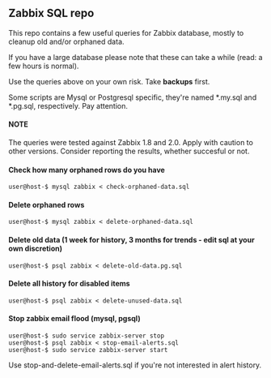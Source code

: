 ## Zabbix SQL repo

This repo contains a few useful queries for Zabbix database, mostly to cleanup old and/or orphaned data.

If you have a large database please note that these can take a while (read: a few hours is normal).

Use the queries above on your own risk. Take **backups** first.

Some scripts are Mysql or Postgresql specific, they're named *.my.sql and *.pg.sql, respectively. Pay attention.

#### NOTE
The queries were tested against Zabbix 1.8 and 2.0. Apply with caution to other versions. Consider reporting the results, whether succesful or not.


#### Check how many orphaned rows do you have

    user@host-$ mysql zabbix < check-orphaned-data.sql

#### Delete orphaned rows

    user@host-$ mysql zabbix < delete-orphaned-data.sql

#### Delete old data (1 week for history, 3 months for trends - edit sql at your own discretion)

    user@host-$ psql zabbix < delete-old-data.pg.sql

#### Delete all history for disabled items

    user@host-$ psql zabbix < delete-unused-data.sql

#### Stop zabbix email flood (mysql, pgsql)

    user@host-$ sudo service zabbix-server stop
    user@host-$ psql zabbix < stop-email-alerts.sql
    user@host-$ sudo service zabbix-server start

Use stop-and-delete-email-alerts.sql if you're not interested in alert history.
